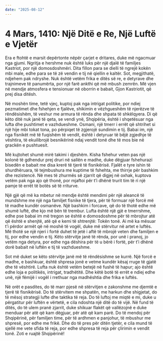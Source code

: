 ```yaml
---
date: "2025-08-12"
---
```


# 4 Mars, 1410: Një Ditë e Re, Një Luftë e Vjetër

Era e ftohtë e marsit depërtonte nëpër çarjet e dritares, duke më ngacmuar nga gjumi.  Ngritja e hershme nuk është luks për një djalë të familjes Kastriot, por një domosdoshmëri.  Dita fillon para se dielli të ngrejë kokën mbi male, edhe para se të zë vendin e tij në qiellin e kaltër. Sot, megjithatë, ndjehem pak ndryshe.  Nuk është vetëm frika e ditës së re, e detyrave dhe trajnimeve të panumërta, por një farë ankthi që më mbush zemrën.  Më vjen në mendje atmosfera e tensionuar në oborrin e babait, Gjon Kastriotit, që prej disa ditësh.

Në moshën time, tetë vjeç, kuptoj pak nga intrigat politike, por ndiej pezmatimet dhe fshehjen e fjalëve, shikimin e vëzhgueshëm të njerëzve të rëndësishëm, të veshur me armura të rënda dhe shpata të shkëlqyera.  Di që këto ditë nuk janë të qeta, se vendi ynë, Shqipëria, është i shqetësuar nga lufta dhe pushtimet e vazhdueshme. Osmani, një tmerr i errët që shtrihet si një hije mbi tokat tona, po përpiqet të zgjerojë sundimin e tij.  Babai im, një nga fisnikët më të fuqishëm të vendit,  është i detyruar të bëjë zgjedhje të vështira, të ekuilibrojë besnikërinë ndaj vendit tonë dhe të mos bie në grackën e pushtuesit.

Më kujtohet shumë mirë takimi i djeshëm.  Kisha fshehur veten pas një kolonë të gdhendur prej druri në sallën e madhe, duke dëgjuar fshehurazi bisedën e babait me disa krerë të tjerë të fisnikërisë. Fjalët e tyre ishin të shurdhëruara, të tejmbushura me kuptime të fshehta, me thirrje për bashkim dhe rezistencë. Në mes të zhurmës së zjarrit që digjej në oxhak,  kuptova vetëm pak nga ajo që thonë, por mjaftoi për t’i dhënë trurit tim të ri një pamje të errët të botës së të rriturve.

Një gjë që më ka mbetur në mendje është mendimi për një aleancë të mundshme me një nga familjet fisnike të tjera, për të formuar një forcë më të madhe kundër osmanëve. Një bashkim i forcave, që do të thotë edhe më shumë luftë, dhe kjo më bën të trembur.  Lufta është një gjë e tmerrshme, edhe pse babai im më tregon se është e domosdoshme për të mbrojtur atë që është e shenjtë, atë që e kemi të shtrenjtë: Tokën tonë.  Ai më ka mësuar t’i përdor armët që në moshë të vogël, duke më stërvitur në artet e luftës.  Më thotë se një njeri i fortë duhet të jetë i aftë të mbrojë veten dhe familjen e tij, por edhe vendin e tij.  Këto stërvitje janë të rënda, por unë i pranoj, jo vetëm nga detyra, por edhe nga dëshira për të u bërë i fortë, për t’i dhënë dorë babait në luftën e tij të vazhdueshme.

Sot më duket se këto stërvitje janë më të rëndësishme se kurrë. Një forcë e madhe, e bashkuar, është shpresa jonë e vetme kundër kësaj rruge të gjatë dhe të vështirë. Lufta nuk është vetëm betejë në fushë të hapur; ajo është edhe loja e politikës, intrigat, tradhëtitë. Dhe këtë botë të errët e ndiej edhe unë, një fëmijë i vogël i rrethuar nga madhështia dhe frika e luftës.

Në orët e pasdites, do të marr pjesë në stërvitjen e zakonshme me djemtë e tjerë të fisnikërisë. Do të stërvitem me shpatën, me harkun dhe shigjetat, do të mësoj strategji lufte dhe taktika të reja. Do të luftoj me miqtë e mi, duke u përgatitur për luftën e vërtetë, e cila ndoshta një ditë do të vijë.  Në fund të ditës, do të ulem pranë zjarrit, duke shikuar flakët që vallëzojnë e duke menduar për atë që kam dëgjuar, për atë që kam parë.  Do të mendoj për Shqipërinë, për familjen time, për të ardhmen e panjohur, të mbushur me shpresë, por edhe me frikë.  Dhe do të pres për ditën tjetër, e cila mund të sjellë me vete sfida të reja, por edhe shpresa të reja për çlirimin e vendit tonë.  Zoti e ruajtë Shqipërinë!
